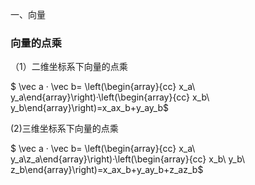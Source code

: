 一、向量

### 向量的点乘

（1）二维坐标系下向量的点乘

$ \vec a · \vec b= \left(\begin{array}{cc} x_a\\ y_a\end{array}\right)·\left(\begin{array}{cc} x_b\\ y_b\end{array}\right)=x_ax_b+y_ay_b$

(2)三维坐标系下向量的点乘

$ \vec a · \vec b= \left(\begin{array}{cc} x_a\\ y_a\\z_a\end{array}\right)·\left(\begin{array}{cc} x_b\\ y_b\\ z_b\end{array}\right)=x_ax_b+y_ay_b+z_az_b$